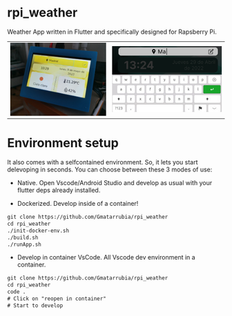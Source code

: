# rpi_weather
Weather App written in Flutter and specifically designed for Rapsberry Pi.

<table border="0">
 <tr>
    <td><b> <img src="images/app1.jpg" width="350"> </b></td>
    <td><b> <img src="images/app2.jpg" width="400"> </b></td>
 </tr>
</table>

# Environment setup
It also comes with a selfcontained environment. So, it lets you start delevoping in seconds.
You can choose between these 3 modes of use:

* Native. 
Open Vscode/Android Studio and develop as usual with your flutter deps already installed.

* Dockerized. Develop inside of a container!
```
git clone https://github.com/Gmatarrubia/rpi_weather
cd rpi_weather
./init-docker-env.sh
./build.sh
./runApp.sh
```
* Develop in container VsCode. All Vscode dev environment in a container.
```
git clone https://github.com/Gmatarrubia/rpi_weather
cd rpi_weather
code .
# Click on "reopen in container"
# Start to develop
```

